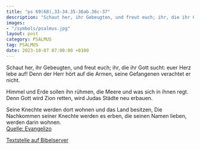```yaml
---
title: "ps 69(68),33-34.35-36ab.36c-37"
description: "Schaut her, ihr Gebeugten, und freut euch; ihr, die ihr Gott sucht: euer Herz lebe auf! Denn der Herr hört auf die Armen, seine Gefangenen verachtet er nicht.  Himmel und Erde sollen ihn rühmen, die Meere und was sich in ihnen regt. Denn Gott wird Zion retten, wird Judas Städt...."
images:
- "/symbols/psalmus.jpg"
layout: post
category: PSALMUS
tag: PSALMUS
date: 2023-10-07 07:00:00 +0100
---
```

Schaut her, ihr Gebeugten, und freut euch;
ihr, die ihr Gott sucht: euer Herz lebe auf!
Denn der Herr hört auf die Armen,
seine Gefangenen verachtet er nicht.

Himmel und Erde sollen ihn rühmen,
die Meere und was sich in ihnen regt.
Denn Gott wird Zion retten,
wird Judas Städte neu erbauen.<!--more-->

Seine Knechte werden dort wohnen
und das Land besitzen,
Die Nachkommen seiner Knechte werden es erben,
die seinen Namen lieben, werden darin wohnen.<br>
[Quelle: Evangelizo](https://evangeliumtagfuertag.org/DE/gospel)

[Textstelle auf Bibelserver](https://www.bibleserver.com/EU/ps69(68),33-34.35-36ab.36c-37)
